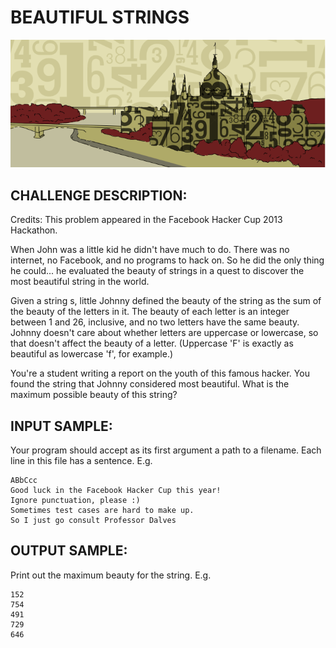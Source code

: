 # BEAUTIFUL STRINGS

![Image](https://raw.githubusercontent.com/goggle/codeeval/master/easy/083_beautiful_strings/beautiful_strings.png)

## CHALLENGE DESCRIPTION:

Credits: This problem appeared in the Facebook Hacker Cup 2013 Hackathon.

When John was a little kid he didn't have much to do. There was no internet, no Facebook, and no programs to hack on. So he did the only thing he could... he evaluated the beauty of strings in a quest to discover the most beautiful string in the world.

Given a string s, little Johnny defined the beauty of the string as the sum of the beauty of the letters in it. The beauty of each letter is an integer between 1 and 26, inclusive, and no two letters have the same beauty. Johnny doesn't care about whether letters are uppercase or lowercase, so that doesn't affect the beauty of a letter. (Uppercase 'F' is exactly as beautiful as lowercase 'f', for example.)

You're a student writing a report on the youth of this famous hacker. You found the string that Johnny considered most beautiful. What is the maximum possible beauty of this string?

## INPUT SAMPLE:

Your program should accept as its first argument a path to a filename. Each line in this file has a sentence. E.g.
```
ABbCcc
Good luck in the Facebook Hacker Cup this year!
Ignore punctuation, please :)
Sometimes test cases are hard to make up.
So I just go consult Professor Dalves
```

## OUTPUT SAMPLE:

Print out the maximum beauty for the string. E.g.
```
152
754
491
729
646
```
